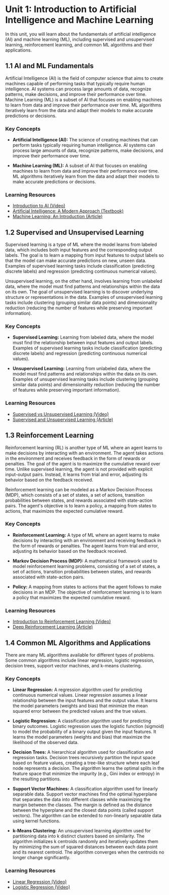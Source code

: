 # Unit 1: Introduction to Artificial Intelligence and Machine Learning

In this unit, you will learn about the fundamentals of artificial intelligence (AI) and machine learning (ML), including supervised and unsupervised learning, reinforcement learning, and common ML algorithms and their applications.

## 1.1 AI and ML Fundamentals

Artificial Intelligence (AI) is the field of computer science that aims to create machines capable of performing tasks that typically require human intelligence. AI systems can process large amounts of data, recognize patterns, make decisions, and improve their performance over time. Machine Learning (ML) is a subset of AI that focuses on enabling machines to learn from data and improve their performance over time. ML algorithms iteratively learn from the data and adapt their models to make accurate predictions or decisions.

### Key Concepts

- **Artificial Intelligence (AI):** The science of creating machines that can perform tasks typically requiring human intelligence. AI systems can process large amounts of data, recognize patterns, make decisions, and improve their performance over time.

- **Machine Learning (ML):** A subset of AI that focuses on enabling machines to learn from data and improve their performance over time. ML algorithms iteratively learn from the data and adapt their models to make accurate predictions or decisions.

### Learning Resources

- [Introduction to AI (Video)](https://www.youtube.com/watch?v=mJeNghZXtMo)
- [Artificial Intelligence: A Modern Approach (Textbook)](http://aima.cs.berkeley.edu/)
- [Machine Learning: An Introduction (Article)](https://towardsdatascience.com/machine-learning-an-introduction-23b84d51e6d0)

## 1.2 Supervised and Unsupervised Learning

Supervised learning is a type of ML where the model learns from labeled data, which includes both input features and the corresponding output labels. The goal is to learn a mapping from input features to output labels so that the model can make accurate predictions on new, unseen data. Examples of supervised learning tasks include classification (predicting discrete labels) and regression (predicting continuous numerical values).

Unsupervised learning, on the other hand, involves learning from unlabeled data, where the model must find patterns and relationships within the data on its own. The goal of unsupervised learning is to discover underlying structure or representations in the data. Examples of unsupervised learning tasks include clustering (grouping similar data points) and dimensionality reduction (reducing the number of features while preserving important information).

### Key Concepts

- **Supervised Learning:** Learning from labeled data, where the model must find the relationship between input features and output labels. Examples of supervised learning tasks include classification (predicting discrete labels) and regression (predicting continuous numerical values).

- **Unsupervised Learning:** Learning from unlabeled data, where the model must find patterns and relationships within the data on its own. Examples of unsupervised learning tasks include clustering (grouping similar data points) and dimensionality reduction (reducing the number of features while preserving important information).

### Learning Resources

- [Supervised vs Unsupervised Learning (Video)](https://www.youtube.com/watch?v=AXDByU3D1hA)
- [Supervised and Unsupervised Learning (Article)](https://towardsdatascience.com/supervised-vs-unsupervised-learning-14f68e32ea8d)

## 1.3 Reinforcement Learning

Reinforcement learning (RL) is another type of ML where an agent learns to make decisions by interacting with an environment. The agent takes actions in the environment and receives feedback in the form of rewards or penalties. The goal of the agent is to maximize the cumulative reward over time. Unlike supervised learning, the agent is not provided with explicit input-output pairs. Instead, it learns from trial and error, adjusting its behavior based on the feedback received.

Reinforcement learning can be modeled as a Markov Decision Process (MDP), which consists of a set of states, a set of actions, transition probabilities between states, and rewards associated with state-action pairs. The agent's objective is to learn a policy, a mapping from states to actions, that maximizes the expected cumulative reward.

### Key Concepts

- **Reinforcement Learning:** A type of ML where an agent learns to make decisions by interacting with an environment and receiving feedback in the form of rewards or penalties. The agent learns from trial and error, adjusting its behavior based on the feedback received.

- **Markov Decision Process (MDP):** A mathematical framework used to model reinforcement learning problems, consisting of a set of states, a set of actions, transition probabilities between states, and rewards associated with state-action pairs.

- **Policy:** A mapping from states to actions that the agent follows to make decisions in an MDP. The objective of reinforcement learning is to learn a policy that maximizes the expected cumulative reward.

### Learning Resources

- [Introduction to Reinforcement Learning (Video)](https://www.youtube.com/watch?v=2pWv7GOvuf0)
- [Deep Reinforcement Learning (Article)](https://lilianweng.github.io/lil-log/2018/02/19/a-long-peek-into-reinforcement-learning.html)

## 1.4 Common ML Algorithms and Applications

There are many ML algorithms available for different types of problems. Some common algorithms include linear regression, logistic regression, decision trees, support vector machines, and k-means clustering.

### Key Concepts

- **Linear Regression:** A regression algorithm used for predicting continuous numerical values. Linear regression assumes a linear relationship between the input features and the output value. It learns the model parameters (weights and bias) that minimize the mean squared error between the predicted values and the true values.

- **Logistic Regression:** A classification algorithm used for predicting binary outcomes. Logistic regression uses the logistic function (sigmoid) to model the probability of a binary output given the input features. It learns the model parameters (weights and bias) that maximize the likelihood of the observed data.

- **Decision Trees:** A hierarchical algorithm used for classification and regression tasks. Decision trees recursively partition the input space based on feature values, creating a tree-like structure where each leaf node represents a decision. The algorithm learns the optimal splits in the feature space that minimize the impurity (e.g., Gini index or entropy) in the resulting partitions.

- **Support Vector Machines:** A classification algorithm used for linearly separable data. Support vector machines find the optimal hyperplane that separates the data into different classes while maximizing the margin between the classes. The margin is defined as the distance between the hyperplane and the closest data points (called support vectors). The algorithm can be extended to non-linearly separable data using kernel functions.

- **k-Means Clustering:** An unsupervised learning algorithm used for partitioning data into k distinct clusters based on similarity. The algorithm initializes k centroids randomly and iteratively updates them by minimizing the sum of squared distances between each data point and its nearest centroid. The algorithm converges when the centroids no longer change significantly.

### Learning Resources

- [Linear Regression (Video)](https://www.youtube.com/watch?v=zPG4NjIkCjc)
- [Logistic Regression (Video)](https://www.youtube.com/watch?v=yIYKR4)


